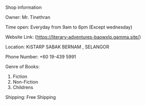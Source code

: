 Shop information

Owner:
Mr. Tinethran

Time open:
Everyday from 9am to 6pm (Except wednesday)

Website Link:
(https://literary-adventures-baowxlp.gamma.site/)

Location:
KiSTARP SABAK BERNAM , SELANGOR

Phone Number:
+60 19-439 5991

Genre of Books:
1. Fiction
2. Non-Fiction
3. Childrens

Shipping: Free Shipping

